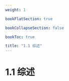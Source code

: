 ```yaml
---
weight: 1

bookFlatSection: true

bookCollapseSection: false

bookToc: true

title: "1.1 综述"
---
```


# 1.1 综述





